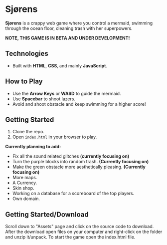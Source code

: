 # Sjørens

**Sjørens** is a crappy web game where you control a mermaid, swimming through the ocean floor, cleaning trash with her superpowers.

**NOTE, THIS GAME IS IN BETA AND UNDER DEVELOPMENT!**

## Technologies
- Built with **HTML**, **CSS**, and mainly **JavaScript**.

## How to Play
- Use the **Arrow Keys** or **WASD** to guide the mermaid.
- Use **Spacebar** to shoot lazers.
- Avoid and shoot obstacle and keep swimming for a higher score!

## Getting Started
1. Clone the repo.
2. Open `index.html` in your browser to play.

**Currently planning to add:**

- Fix all the sound related glitches **(currently focusing on)**
- Turn the purple blocks into random trash. **(Currently focusing on)**
- Make the green obstacle more aesthetically pleasing.  **(Currently focusing on)**
- More maps.
- A Currency.
- Skin shop.
- Working on a database for a scoreboard of the top players.
- Own domain.



## Getting Started/Download
Scroll down to "Assets" page and click on the source code to download.
After the download open files on your computer and right-click on the folder and unzip it/unpack.
To start the game open the index.html file.

